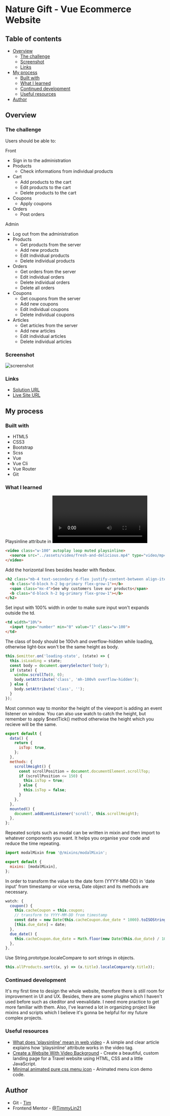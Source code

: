 # Nature Gift - Vue Ecommerce Website



## Table of contents

- [Overview](#overview)
  - [The challenge](#the-challenge)
  - [Screenshot](#screenshot)
  - [Links](#links)
- [My process](#my-process)
  - [Built with](#built-with)
  - [What I learned](#what-i-learned)
  - [Continued development](#continued-development)
  - [Useful resources](#useful-resources)
- [Author](#author)

## Overview

### The challenge

Users should be able to:

Front
- Sign in to the administration
- Products
  - Check informations from individual products
- Cart
  - Add products to the cart
  - Edit products to the cart
  - Delete products to the cart
- Coupons
  - Apply coupons
- Orders
  - Post orders

Admin
- Log out from the administration
- Products
  - Get products from the server
  - Add new products
  - Edit individual products
  - Delete individual products
- Orders
  - Get orders from the server
  - Edit individual orders
  - Delete individual orders
  - Delete all orders
- Coupons
  - Get coupons from the server
  - Add new coupons
  - Edit individual coupons
  - Delete individual coupons
- Articles
  - Get articles from the server
  - Add new articles
  - Edit individual articles
  - Delete individual articles

### Screenshot
![screenshot](./public/screenshot.png) 

### Links

- [Solution URL](https://github.com/TimmyLin21/naturegift)
- [Live Site URL](https://timmylin21.github.io/naturegift/#/)

## My process

### Built with

- HTML5 
- CSS3
- Bootstrap
- Scss
- Vue
- Vue Cli
- Vue Router
- Git

### What I learned

Playsinline attribute in <video> tag allows the mobile browser play the video right where it is instead of opening it up with fullscreen. 
```html
<video class="w-100" autoplay loop muted playsinline>
  <source src="../assets/video/fresh-and-delicious.mp4" type="video/mp4">
</video>
```
Add the horizontal lines besides header with flexbox. 
```html
<h2 class="mb-4 text-secondary d-flex justify-content-between align-items-center">
  <b class="d-block h-2 bg-primary flex-grow-1"></b>
  <span class="mx-4">See why customers love our products</span>
  <b class="d-block h-2 bg-primary flex-grow-1"></b>
</h2>
```
Set input with 100% width in order to make sure input won't expands outside the td.
```html
<td width="10%">
  <input type="number" min="0" value="1" class="w-100">
</td>
```
The class of body should be 100vh and overflow-hidden while loading, otherwise light-box won't be the same height as body.
```js
this.$emitter.on('loading-state', (state) => {
  this.isLoading = state;
  const body = document.querySelector('body');
  if (state) {
    window.scrollTo(0, 0);
    body.setAttribute('class', 'mh-100vh overflow-hidden');
  } else {
    body.setAttribute('class', '');
  }
});
```
Most common way to monitor the height of the viewport is adding an event listener on window. You can also use watch to catch the height, but remember to apply $nextTick() method otherwise the height which you recieve will be the same.
```js
export default {
  data() {
    return {
      isTop: true,
    };
  },
  methods: {
    scrollHeight() {
      const scrollPosition = document.documentElement.scrollTop;
      if (scrollPosition <= 150) {
        this.isTop = true;
      } else {
        this.isTop = false;
      }
    },
  },
  mounted() {
    document.addEventListener('scroll', this.scrollHeight);
  },
};
```
Repeated scripts such as modal can be written in mixin and then import to whatever components you want. It helps you organise your code and reduce the time repeating.
```js
import modalMixin from '@/mixins/modalMixin';

export default {
  mixins: [modalMixin],
};
```
In order to transform the value to the date form (YYYY-MM-DD) in 'date input' from timestamp or vice versa, Date object and its methods are necessary.
```js
watch: {
  coupon() {
    this.cacheCoupon = this.coupon;
    // transform to YYYY-MM-DD from timestamp
    const date = new Date(this.cacheCoupon.due_date * 1000).toISOString().split('T');
    [this.due_date] = date;
  },
  due_date() {
    this.cacheCoupon.due_date = Math.floor(new Date(this.due_date) / 1000);
  },
},
```
Use String.prototype.localeCompare to sort strings in objects.
```js
this.allProducts.sort((x, y) => (x.title).localeCompare(y.title));
```


### Continued development

It's my first time to design the whole website, therefore there is still room for improvement in UI and UX. Besides, there are some plugins which I haven't used before such as ckeditor and veevalidate. I need more practice to get more familiar with them. Also, I've learned a lot in organizing project like mixins and scripts which I believe it's gonna be helpful for my future complex projects.

### Useful resources

- [What does 'playsinline' mean in web video](https://css-tricks.com/what-does-playsinline-mean-in-web-video/) - A simple and clear article explains how 'playsinline' attribute works in the video tag.
- [Create a Website With Video Background](https://www.youtube.com/watch?v=8MgpE2DTTKA&ab_channel=TraversyMedia) - Create a beautiful, custom landing page for a Travel website using HTML, CSS and a little JavaScript.
- [Minimal animated pure css menu icon](https://codepen.io/fromwireframes/pen/arMrYp) - Animated menu icon demo code.


## Author

- Git - [Tim](https://github.com/TimmyLin21)
- Frontend Mentor - [@TimmyLin21](https://www.frontendmentor.io/profile/TimmyLin21)
